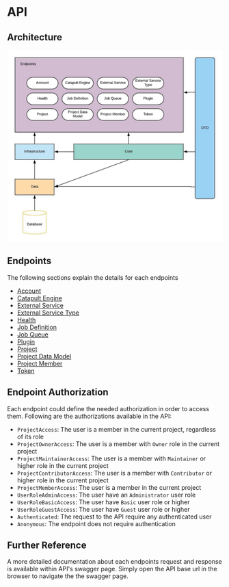 # API

## Architecture

![Architecture](../img/api-arch-2.jpeg)

## Endpoints
The following sections explain the details for each endpoints
- [Account](account.md)
- [Catapult Engine](catapult-engine.md)
- [External Service](external-service.md)
- [External Service Type](external-service-type.md)
- [Health](health.md)
- [Job Definition](job-definition.md)
- [Job Queue](job-queue.md)
- [Plugin](plugin.md)
- [Project](Project.md)
- [Project Data Model](project-data-model.md)
- [Project Member](project-member.md)
- [Token](token.md)

## Endpoint Authorization
Each endpoint could define the needed authorization in order to access them. Following are the authorizations available in the API:
- `ProjectAccess`: The user is a member in the current project, regardless of its role
- `ProjectOwnerAccess`: The user is a member with `Owner` role in the current project
- `ProjectMaintainerAccess`: The user is a member with `Maintainer` or higher role in the current project
- `ProjectContributorAccess`: The user is a member with `Contributor` or higher role in the current project
- `ProjectMemberAccess`: The user is a member in the current project
- `UserRoleAdminAccess`: The user have an `Administrator` user role
- `UserRoleBasicAccess`: The user have `Basic` user role or higher
- `UserRoleGuestAccess`: The user have `Guest` user role or higher
- `Authenticated`: The request to the API require any authenticated user
- `Anonymous`: The endpoint does not require authentication


## Further Reference
A more detailed documentation about each endpoints request and response is available within API's swagger page. Simply open the API base url in the browser to navigate the the swagger page.